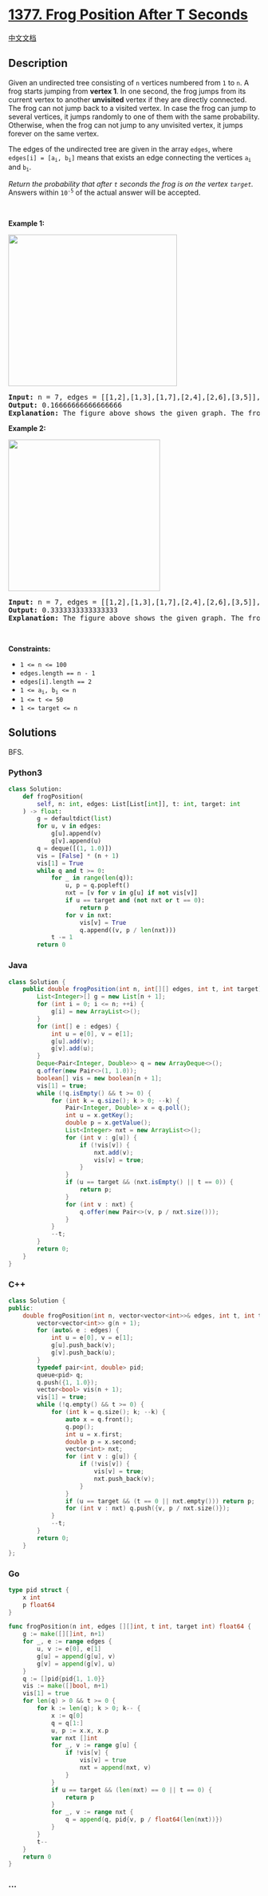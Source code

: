 # [1377. Frog Position After T Seconds](https://leetcode.com/problems/frog-position-after-t-seconds)

[中文文档](/solution/1300-1399/1377.Frog%20Position%20After%20T%20Seconds/README.md)

## Description

<p>Given an undirected tree consisting of <code>n</code> vertices numbered from <code>1</code> to <code>n</code>. A frog starts jumping from <strong>vertex 1</strong>. In one second, the frog jumps from its current vertex to another <strong>unvisited</strong> vertex if they are directly connected. The frog can not jump back to a visited vertex. In case the frog can jump to several vertices, it jumps randomly to one of them with the same probability. Otherwise, when the frog can not jump to any unvisited vertex, it jumps forever on the same vertex.</p>

<p>The edges of the undirected tree are given in the array <code>edges</code>, where <code>edges[i] = [a<sub>i</sub>, b<sub>i</sub>]</code> means that exists an edge connecting the vertices <code>a<sub>i</sub></code> and <code>b<sub>i</sub></code>.</p>

<p><em>Return the probability that after <code>t</code> seconds the frog is on the vertex <code>target</code>. </em>Answers within <code>10<sup>-5</sup></code> of the actual answer will be accepted.</p>

<p>&nbsp;</p>
<p><strong class="example">Example 1:</strong></p>
<img alt="" src="https://fastly.jsdelivr.net/gh/doocs/leetcode@main/solution/1300-1399/1377.Frog%20Position%20After%20T%20Seconds/images/frog1.jpg" style="width: 338px; height: 304px;" />
<pre>
<strong>Input:</strong> n = 7, edges = [[1,2],[1,3],[1,7],[2,4],[2,6],[3,5]], t = 2, target = 4
<strong>Output:</strong> 0.16666666666666666 
<strong>Explanation:</strong> The figure above shows the given graph. The frog starts at vertex 1, jumping with 1/3 probability to the vertex 2 after <strong>second 1</strong> and then jumping with 1/2 probability to vertex 4 after <strong>second 2</strong>. Thus the probability for the frog is on the vertex 4 after 2 seconds is 1/3 * 1/2 = 1/6 = 0.16666666666666666. 
</pre>

<p><strong class="example">Example 2:</strong></p>
<strong><img alt="" src="https://fastly.jsdelivr.net/gh/doocs/leetcode@main/solution/1300-1399/1377.Frog%20Position%20After%20T%20Seconds/images/frog2.jpg" style="width: 304px; height: 304px;" /></strong>

<pre>
<strong>Input:</strong> n = 7, edges = [[1,2],[1,3],[1,7],[2,4],[2,6],[3,5]], t = 1, target = 7
<strong>Output:</strong> 0.3333333333333333
<strong>Explanation: </strong>The figure above shows the given graph. The frog starts at vertex 1, jumping with 1/3 = 0.3333333333333333 probability to the vertex 7 after <strong>second 1</strong>. 
</pre>

<p>&nbsp;</p>
<p><strong>Constraints:</strong></p>

<ul>
	<li><code>1 &lt;= n &lt;= 100</code></li>
	<li><code>edges.length == n - 1</code></li>
	<li><code>edges[i].length == 2</code></li>
	<li><code>1 &lt;= a<sub>i</sub>, b<sub>i</sub> &lt;= n</code></li>
	<li><code>1 &lt;= t &lt;= 50</code></li>
	<li><code>1 &lt;= target &lt;= n</code></li>
</ul>

## Solutions

BFS.

<!-- tabs:start -->

### **Python3**

```python
class Solution:
    def frogPosition(
        self, n: int, edges: List[List[int]], t: int, target: int
    ) -> float:
        g = defaultdict(list)
        for u, v in edges:
            g[u].append(v)
            g[v].append(u)
        q = deque([(1, 1.0)])
        vis = [False] * (n + 1)
        vis[1] = True
        while q and t >= 0:
            for _ in range(len(q)):
                u, p = q.popleft()
                nxt = [v for v in g[u] if not vis[v]]
                if u == target and (not nxt or t == 0):
                    return p
                for v in nxt:
                    vis[v] = True
                    q.append((v, p / len(nxt)))
            t -= 1
        return 0
```

### **Java**

```java
class Solution {
    public double frogPosition(int n, int[][] edges, int t, int target) {
        List<Integer>[] g = new List[n + 1];
        for (int i = 0; i <= n; ++i) {
            g[i] = new ArrayList<>();
        }
        for (int[] e : edges) {
            int u = e[0], v = e[1];
            g[u].add(v);
            g[v].add(u);
        }
        Deque<Pair<Integer, Double>> q = new ArrayDeque<>();
        q.offer(new Pair<>(1, 1.0));
        boolean[] vis = new boolean[n + 1];
        vis[1] = true;
        while (!q.isEmpty() && t >= 0) {
            for (int k = q.size(); k > 0; --k) {
                Pair<Integer, Double> x = q.poll();
                int u = x.getKey();
                double p = x.getValue();
                List<Integer> nxt = new ArrayList<>();
                for (int v : g[u]) {
                    if (!vis[v]) {
                        nxt.add(v);
                        vis[v] = true;
                    }
                }
                if (u == target && (nxt.isEmpty() || t == 0)) {
                    return p;
                }
                for (int v : nxt) {
                    q.offer(new Pair<>(v, p / nxt.size()));
                }
            }
            --t;
        }
        return 0;
    }
}
```

### **C++**

```cpp
class Solution {
public:
    double frogPosition(int n, vector<vector<int>>& edges, int t, int target) {
        vector<vector<int>> g(n + 1);
        for (auto& e : edges) {
            int u = e[0], v = e[1];
            g[u].push_back(v);
            g[v].push_back(u);
        }
        typedef pair<int, double> pid;
        queue<pid> q;
        q.push({1, 1.0});
        vector<bool> vis(n + 1);
        vis[1] = true;
        while (!q.empty() && t >= 0) {
            for (int k = q.size(); k; --k) {
                auto x = q.front();
                q.pop();
                int u = x.first;
                double p = x.second;
                vector<int> nxt;
                for (int v : g[u]) {
                    if (!vis[v]) {
                        vis[v] = true;
                        nxt.push_back(v);
                    }
                }
                if (u == target && (t == 0 || nxt.empty())) return p;
                for (int v : nxt) q.push({v, p / nxt.size()});
            }
            --t;
        }
        return 0;
    }
};
```

### **Go**

```go
type pid struct {
	x int
	p float64
}

func frogPosition(n int, edges [][]int, t int, target int) float64 {
	g := make([][]int, n+1)
	for _, e := range edges {
		u, v := e[0], e[1]
		g[u] = append(g[u], v)
		g[v] = append(g[v], u)
	}
	q := []pid{pid{1, 1.0}}
	vis := make([]bool, n+1)
	vis[1] = true
	for len(q) > 0 && t >= 0 {
		for k := len(q); k > 0; k-- {
			x := q[0]
			q = q[1:]
			u, p := x.x, x.p
			var nxt []int
			for _, v := range g[u] {
				if !vis[v] {
					vis[v] = true
					nxt = append(nxt, v)
				}
			}
			if u == target && (len(nxt) == 0 || t == 0) {
				return p
			}
			for _, v := range nxt {
				q = append(q, pid{v, p / float64(len(nxt))})
			}
		}
		t--
	}
	return 0
}
```

### **...**

```

```

<!-- tabs:end -->
